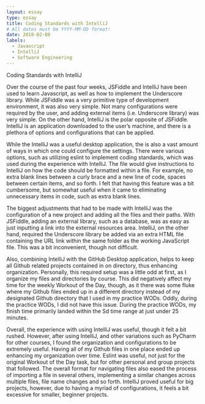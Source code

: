 ```yaml
---
layout: essay
type: essay
title: Coding Standards with IntelliJ
# All dates must be YYYY-MM-DD format!
date: 2018-02-08
labels:
  - Javascript
  - IntelliJ
  - Software Engineering
---
```


Coding Standards with IntelliJ

Over the course of the past four weeks, JSFiddle and IntelliJ have been used to learn Javascript, as well as how to implement the Underscore library. While JSFiddle was a very primitive type of development environment, it was also very simple. Not many configurations were required by the user, and adding external items (i.e. Underscore library) was very simple. On the other hand, IntelliJ is the polar opposite of JSFiddle. IntelliJ is an application downloaded to the user’s machine, and there is a plethora of options and configurations that can be applied. 

While the IntelliJ was a useful desktop application, the is also a vast amount of ways in which one could configure the settings. There were various options, such as utilizing eslint to implement coding standards, which was used during the experience with IntelliJ. The file would give instructions to IntelliJ on how the code should be formatted within a file. For example, no extra blank lines between a curly brace and a new line of code, spaces between certain items, and so forth. I felt that having this feature was a bit cumbersome, but somewhat useful when it came to eliminating unnecessary items in code, such as extra blank lines. 

The biggest adjustments that had to be made with IntelliJ was the configuration of a new project and adding all the files and their paths. With JSFiddle, adding an external library, such as a database, was as easy as just inputting a link into the external resources area. IntelliJ, on the other hand, required the Underscore library be added via an extra HTML file containing the URL link within the same folder as the working JavaScript file. This was a bit inconvenient, though not difficult. 

Also, combining IntelliJ with the GitHub Desktop application, helps to keep all Github related projects contained in on directory, thus enhancing organization. Personally, this required setup was a little odd at first, as I organize my files and directories by course. This did negatively affect my time for the weekly Workout of the Day, though, as it there was some fluke where my Github files ended up in a different directory instead of my designated Github directory that I used in my practice WODs. Oddly, during the practice WODs, I did not have this issue. During the practice WODs, my finish time primarily landed within the Sd time range at just under 25 minutes. 

Overall, the experience with using IntelliJ was useful, though it felt a bit rushed. However, after using IntelliJ, and other variations such as PyCharm for other courses, I found the organization and configurations to be extremely useful. Having all of my Github files in one place ended up enhancing my organization over time. Eslint was useful, not just for the original Workout of the Day task, but for other personal and group projects that followed. The overall format for navigating files also eased the process of importing a file in several others, implementing a similar changes across multiple files, file name changes and so forth. IntelliJ proved useful for big projects, however, due to having a myriad of configurations, it feels a bit excessive for smaller, beginner projects.
